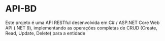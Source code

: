 # API-BD
Este projeto é uma API RESTful desenvolvida em C# / ASP.NET Core Web API (.NET 9), implementando as operações completas de CRUD (Create, Read, Update, Delete) para a entidade
